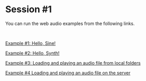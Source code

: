 Session \#1
===========

You can run the web audio examples from the following links.

 

[Example \#1: Hello,
Sine!](https://rawgit.com/juhannam/ctp431/master/session1/01.HelloSine.html)

[Example \#2: Hello,
Synth!](https://rawgit.com/juhannam/ctp431/master/session1/02.HelloSynth.html)

[Example \#3: Loading and playing an audio file from local
folders](https://rawgit.com/juhannam/ctp431/master/session1/03.LoadPlayLocalAudioFile.html)

[Example \#4 Loading and playing an audio file on the server](https://rawgit.com/juhannam/ctp431/master/session1/04.LoadPlayRemoteAudioFile.html)
